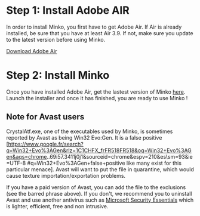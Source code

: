 Step 1: Install Adobe AIR
=========================

In order to install Minko, you first have to get Adobe Air. If Air is already installed, be sure that you have at least Air 3.9. If not, make sure you update to the latest version before using Minko.

[Download Adobe Air](http://get.adobe.com/air/)

Step 2: Install Minko
=====================

Once you have installed Adobe Air, get the lastest version of Minko [here](http://minko.io/download/). Launch the installer and once it has finished, you are ready to use Minko !

Note for Avast users
--------------------

CrystalAtf.exe, one of the executables used by Minko, is sometimes reported by Avast as being Win32 Evo:Gen. It is a false positive [<https://www.google.fr/search?q=Win32+Evo%3AGen&rlz=1C1CHFX_frFR518FR518&oq=Win32+Evo%3AGen&aqs=chrome>..69i57.3411j0j1&sourceid=chrome&espv=210&es\sm=93&ie=UTF-8
#q=Win32+Evo%3AGen+false+positive like many exist for this particular menace]. Avast will want to put the file in quarantine, which would cause texture importation/exportation problems.

If you have a paid version of Avast, you can add the file to the exclusions (see the barred phrase above). If you don't, we recommend you to uninstall Avast and use another antivirus such as [Microsoft Security Essentials](http://windows.microsoft.com/en-us/windows/security-essentials-download) which is lighter, efficient, free and non intrusive.

